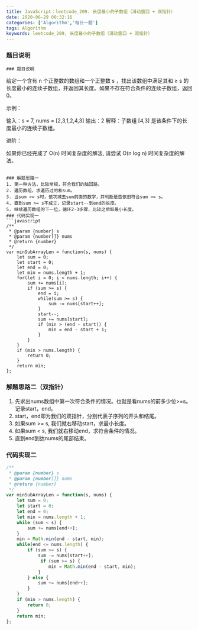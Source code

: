 ```yaml
---
title: JavaScript：leetcode_209. 长度最小的子数组（滑动窗口 + 双指针）
date: 2020-06-29 00:32:16
categories: ['Algorithm','每日一题']
tags: Algorithm
keywords: leetcode_209, 长度最小的子数组（滑动窗口 + 双指针）
---
```

### 题目说明
```
### 题目说明
```
给定一个含有 n 个正整数的数组和一个正整数 s ，找出该数组中满足其和 ≥ s 的长度最小的连续子数组，并返回其长度。如果不存在符合条件的连续子数组，返回 0。

 

示例：

输入：s = 7, nums = [2,3,1,2,4,3]
输出：2
解释：子数组 [4,3] 是该条件下的长度最小的连续子数组。
 

进阶：

如果你已经完成了 O(n) 时间复杂度的解法, 请尝试 O(n log n) 时间复杂度的解法。
```

### 解题思路一
1. 第一种方法，比较常规，符合我们的脑回路。
2. 遍历数组，求遍历过的和sum。
3. 当sum >= s时，依次减去sum前面的数字，并判断是否依旧符合sum >= s。
4. 直到sum >= s不成立，记录start--到end的长度。
5. 继续遍历数组的下一位，循环2-3步骤，比较之后取最小长度。
### 代码实现一
```javascript
/**
 * @param {number} s
 * @param {number[]} nums
 * @return {number}
 */
var minSubArrayLen = function(s, nums) {
    let sum = 0;
    let start = 0;
    let end = 0;
    let min = nums.length + 1;
    for(let i = 0; i < nums.length; i++) {
        sum += nums[i];
        if (sum >= s) {
            end = i;
            while(sum >= s) {
                sum -= nums[start++];
            }
            start--;
            sum += nums[start];
            if (min > (end - start)) {
                min = end - start + 1;
            }
        }
    }
    if (min > nums.length) {
        return 0;
    }
    return min;
};
```

### 解题思路二（双指针）
1. 先求出nums数组中第一次符合条件的情况。也就是看nums的前多少位>=s。记录start，end。
2. start，end即为我们的双指针，分别代表子序列的开头和结尾。
3. 如果sum >= s, 我们就右移动start，求最小长度。
4. 如果sum < s, 我们就右移动end，求符合条件的情况。
5. 直到end到达nums的尾部结束。
### 代码实现二
```javascript
/**
 * @param {number} s
 * @param {number[]} nums
 * @return {number}
 */
var minSubArrayLen = function(s, nums) {
    let sum = 0;
    let start = 0;
    let end = 0;
    let min = nums.length + 1;
    while (sum < s) {
        sum += nums[end++];
    }
    min = Math.min(end - start, min);
    while(end <= nums.length) {
        if (sum >= s) {
            sum -= nums[start++];
             if (sum >= s) {
                min = Math.min(end - start, min);
            }
        } else {
            sum += nums[end++];
        }
    }
    if (min > nums.length) {
        return 0;
    }
    return min;
};
```
